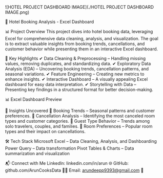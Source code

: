 ![HOTEL PROJECT DASHBOARD IMAGE](./HOTEL PROJECT DASHBOARD IMAGE.png)

🏨 Hotel Booking Analysis - Excel Dashboard

📊 Project Overview
This project dives into hotel booking data, leveraging Excel for comprehensive data cleaning, analysis, and visualization. The goal is to extract valuable insights from booking trends, cancellations, and customer behavior while presenting them in an interactive Excel dashboard.

🚀 Key Highlights
✔ Data Cleaning & Preprocessing – Handling missing values, removing duplicates, and standardizing data.
✔ Exploratory Data Analysis (EDA) – Uncovering booking trends, cancellation patterns, and seasonal variations.
✔ Feature Engineering – Creating new metrics to enhance insights.
✔ Interactive Dashboard – A visually appealing Excel dashboard for easy data interpretation.
✔ Storytelling with Data – Presenting key findings in a structured format for better decision-making.

📊 Excel Dashboard Preview

📌 Insights Uncovered
🔹 Booking Trends – Seasonal patterns and customer preferences.
🔹 Cancellation Analysis – Identifying the most canceled room types and customer categories.
🔹 Guest Type Behavior – Trends among solo travelers, couples, and families.
🔹 Room Preferences – Popular room types and their impact on cancellations.

🛠 Tech Stack
Microsoft Excel – Data Cleaning, Analysis, and Dashboarding
Power Query – Data transformation
Pivot Tables & Charts – Data summarization and visualization

📬 Connect with Me
LinkedIn: linkedin.com/in/arun 🌐
GitHub: github.com/ArunCooksData 👨‍💻
Email: arundeepp9393@gmail.com 📧
